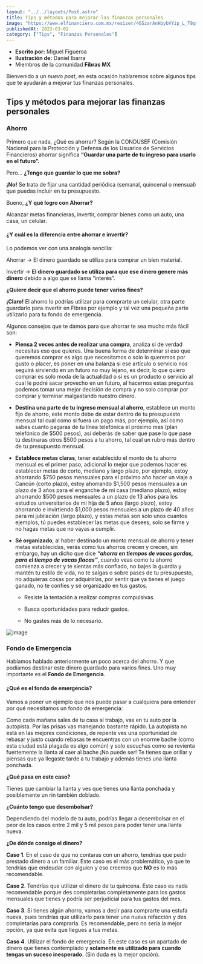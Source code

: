 ```yaml
---
layout: "../../layouts/Post.astro"
title: Tips y métodos para mejorar las finanzas personales
image: "https://www.elfinanciero.com.mx/resizer/4GSzarAnHbybVYip_L_T8qtV_88=/800x0/filters:format(jpg):quality(70)/cloudfront-us-east-1.images.arcpublishing.com/elfinanciero/AJCT6Z3MQBGQJFYC4QX3P4WFUE.jpeg"
publishedAt: 2023-03-02
category: ["Tips", "Finanzas Personales"]
---
```


<!-- @format -->

- **Escrito por:** Miguel Figueroa
- **Ilustración de:** Daniel Ibarra
- Miembros de la comunidad **Fibras MX**

Bienvenido a un _nuevo post_, en esta ocasión hablaremos sobre algunos tips que te ayudarán a mejorar tus finanzas personales.

## Tips y métodos para mejorar las finanzas personales

### Ahorro

Primero que nada, ¿Qué es ahorrar? Según la CONDUSEF (Comisión Nacional para la Protección y Defensa de los Usuarios de Servicios Financieros) ahorrar significa **“Guardar una parte de tu ingreso para usarlo en el futuro”.**

Pero... **¿Tengo que guardar lo que me sobra?**

**¡No!** Se trata de fijar una cantidad periódica (semanal, quincenal o mensual) que puedas incluir en tu presupuesto.

Bueno, **¿Y qué logro con Ahorrar?**

Alcanzar metas financieras, invertir, comprar bienes como un auto, una casa, un celular.

#### ¿Y cuál es la diferencia entre ahorrar e invertir?

Lo podemos ver con una analogía sencilla:

Ahorrar → El dinero guardado se utiliza para comprar un bien material.

Invertir → **El dinero guardado se utiliza para que ese dinero genere más dinero** debido a algo que se llama “interés”.

**¿Quiere decir que el ahorro puede tener varios fines?**

**¡Claro!** El ahorro lo podrías utilizar para comprarte un celular, otra parte guardarlo para invertir en Fibras por ejemplo y tal vez una pequeña parte utilizarlo para tu fondo de emergencia.

Algunos consejos que te damos para que ahorrar te sea mucho más fácil son:

- **Piensa 2 veces antes de realizar una compra**, analiza si de verdad necesitas eso que quieres. Una buena forma de determinar si eso que queremos comprar es algo que necesitamos o solo lo queremos por gusto o placer, es poner en una balanza si ese artículo o servicio nos seguirá sirviendo en un futuro no muy lejano, es decir, lo que quiero comprar es solo moda de la actualidad o si es un producto o servicio al cual le podré sacar provecho en un futuro, al hacernos estas preguntas podemos tomar una mejor decisión de compra y no solo comprar por comprar y terminar malgastando nuestro dinero.

- **Destina una parte de tu ingreso mensual al ahorro**, establece un monto fijo de ahorro, este monto debe de estar dentro de tu presupuesto mensual tal cual como si fuera un pago más, por ejemplo, así como sabes cuanto pagaras de tu línea telefónica el próximo mes (plan telefónico de $500 pesos), así deberás de saber que pase lo que pase tú destinaras otros $500 pesos a tu ahorro, tal cual un rubro más dentro de tu presupuesto mensual.

- **Establece metas claras**, tener establecido el monto de tu ahorro mensual es el primer paso, adicional lo mejor que podemos hacer es establecer metas de corto, mediano y largo plazo, por ejemplo, estoy ahorrando $750 pesos mensuales para el próximo año hacer un viaje a Cancún (corto plazo), estoy ahorrando $1,500 pesos mensuales a un plazo de 3 años para el enganche de mi casa (mediano plazo), estoy ahorrando $500 pesos mensuales a un plazo de 13 años para los estudios universitarios de mi hija de 5 años (largo plazo), estoy ahorrando e invirtiendo $1,000 pesos mensuales a un plazo de 40 años para mi jubilación (largo plazo), y estas metas son solo unos cuantos ejemplos, tú puedes establecer las metas que desees, solo se firme y no hagas metas que no vayas a cumplir.

- **Sé organizado**, al haber destinado un monto mensual de ahorro y tener metas establecidas, verás como tus ahorros crecen y crecen, sin embargo, hay un dicho que dice _**“ahorra en tiempos de vacas gordas, para el tiempo de vacas flacas”**_, cuando veas como tu ahorro comienza a crecer y te sientas más confiado, no bajes la guardia y mantén tu estilo de vida, no te salgas o sobre pases de tu presupuesto, no adquieras cosas por adquirirlas, por sentir que ya tienes el juego ganado, no te confíes y sé organizado en tus gastos.

  - Resiste la tentación a realizar compras compulsivas.

  - Busca oportunidades para reducir gastos.

  - No gastes más de lo necesario.

![image](../../images/Ilustracion-Daniel-Ibarra.jpeg)

### Fondo de Emergencia

Habíamos hablado anteriormente un poco acerca del ahorro.
Y que podíamos destinar este dinero guardado para varios fines. Uno muy importante es el **Fondo de Emergencia**.

#### ¿Qué es el fondo de emergencia?

Vamos a poner un ejemplo que nos puede pasar a cualquiera para entender por qué necesitamos un fondo de emergencia:

Como cada mañana sales de tu casa al trabajo, vas en tu auto por la autopista. Por las prisas vas manejando bastante rápido. La autopista no está en las mejores condiciones, de repente ves una oportunidad de rebasar y justo cuando rebasas te encuentras con un enorme bache (como esta ciudad está plagada es algo común) y solo escuchas como se revienta fuertemente la llanta al caer al bache ¡No puede ser! Te tienes que orillar y piensas que ya llegaste tarde a tu trabajo y además tienes una llanta ponchada.

**¿Qué pasa en este caso?**

Tienes que cambiar la llanta y ves que tienes una llanta ponchada y posiblemente un rin también doblado.

**¿Cuánto tengo que desembolsar?**

Dependiendo del modelo de tu auto, podrías llegar a desembolsar en el peor de los casos entre 2 mil y 5 mil pesos para poder tener una llanta nueva.

**¿De dónde consigo el dinero?**

**Caso 1**. En el caso de que no contaras con un ahorro, tendrías que pedir prestado dinero a un familiar. Este caso es el más problemático, ya que te tendrías que endeudar con alguien y eso creemos que **NO** es lo más recomendable.

**Caso 2**. Tendrías que utilizar el dinero de tu quincena. Este caso es nada recomendable porque des completarías completamente para los gastos mensuales que tienes y podría ser perjudicial para tus gastos del mes.

**Caso 3**. Si tienes algún ahorro, vamos a decir para comprarte una estufa nueva, pues tendrías que utilizarlo para tener una nueva refacción y des completarías para comprarla. Es recomendable, pero no sería la mejor opción, ya que evita que llegues a tus metas.

**Caso 4**. Utilizar el fondo de emergencia. En este caso es un apartado de dinero que tienes contemplado y **solamente es utilizado para cuando tengas un suceso inesperado**. (Sin duda es la mejor opción).
